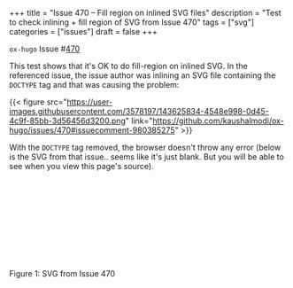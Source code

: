 +++
title = "Issue 470 – Fill region on inlined SVG files"
description = "Test to check inlining + fill region of SVG from Issue 470"
tags = ["svg"]
categories = ["issues"]
draft = false
+++

`ox-hugo` Issue #[470](https://github.com/kaushalmodi/ox-hugo/issues/470)

This test shows that it's OK to do fill-region on inlined SVG. In the
referenced issue, the issue author was inlining an SVG file containing
the `DOCTYPE` tag and that was causing the problem:

{{< figure src="https://user-images.githubusercontent.com/3578197/143625834-4548e998-0d45-4c9f-85bb-3d56456d3200.png" link="https://github.com/kaushalmodi/ox-hugo/issues/470#issuecomment-980385275" >}}

With the `DOCTYPE` tag removed, the browser doesn't throw any error
(below is the SVG from that issue.. seems like it's just blank. But
you will be able to see when you view this page's source).

<svg width="100%"
height="100%" viewBox="0 0 1485 440" version="1.1"
xmlns="http://www.w3.org/2000/svg"
xmlns:xlink="http://www.w3.org/1999/xlink" xml:space="preserve"
xmlns:serif="http://www.serif.com/"
style="fill-rule:evenodd;clip-rule:evenodd;stroke-linecap:round;stroke-linejoin:round;stroke-miterlimit:1.5;">
</svg>


<div class="figure-caption">
  Figure 1: SVG from Issue 470
</div>
